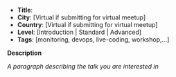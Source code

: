 * **Title**:
* **City**: [Virtual if submitting for virtual meetup]
* **Country**: [Virtual if submitting for virtual meetup]
* **Level**: [Introduction | Standard | Advanced]
* **Tags**: [monitoring, devops, live-coding, workshop,...]


**Description**

*A paragraph describing the talk you are interested in*
